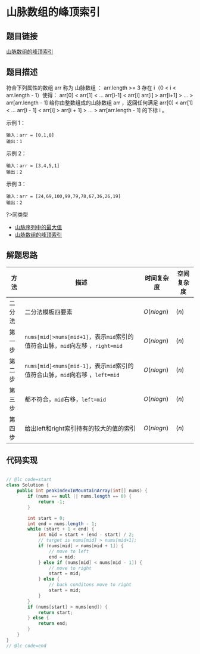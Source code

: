 
#   山脉数组的峰顶索引

## 题目链接

[ 山脉数组的峰顶索引](https://leetcode-cn.com/problems/peak-index-in-a-mountain-array/)

## 题目描述

符合下列属性的数组 arr 称为 山脉数组 ：
arr.length >= 3
存在 i（0 < i < arr.length - 1）使得：
arr[0] < arr[1] < ... arr[i-1] < arr[i]
arr[i] > arr[i+1] > ... > arr[arr.length - 1]
给你由整数组成的山脉数组 arr ，返回任何满足 arr[0] < arr[1] < ... arr[i - 1] < arr[i] > arr[i + 1] > ... > arr[arr.length - 1] 的下标 i 。
 

示例 1：
```shell
输入：arr = [0,1,0]
输出：1
```
示例 2：
```shell
输入：arr = [3,4,5,1]
输出：2
```
示例 3：
```shell
输入：arr = [24,69,100,99,79,78,67,36,26,19]
输出：2
```
?>同类型<br>
  - [山脉序列中的最大值](newnotes/leetcode/山脉序列的最大值.md)<br>
  - [山脉数组的峰顶索引](newnotes/leetcode/山脉数组的峰顶索引.md) <br>

## 解题思路
| 方法  |描述 |时间复杂度 |空间复杂度|
|---|---|---|---|
|  二分法 | 二分法模板四要素  | $O(nlogn)$|$(n)$|
|  第一步 | `nums[mid]>nums[mid+1]`，表示`mid`索引的值符合山脉，`mid`向左移 ，`right=mid ` | $O(nlogn)$|$(n)$|
|  第二步 | `nums[mid]<nums[mid-1]`，表示`mid`索引的值符合山脉，`mid`向右移 ，`left=mid` | $O(nlogn)$|$(n)$|
|  第三步 | 都不符合，`mid`右移，`left=mid ` | $O(nlogn)$|$(n)$|
|  第四步 | 给出left和right索引持有的较大的值的索引| $O(nlogn)$|$(n)$|

## 代码实现

```java

// @lc code=start
class Solution {
    public int peakIndexInMountainArray(int[] nums) {
        if (nums == null || nums.length == 0) {
            return -1;
        }

        int start = 0;
        int end = nums.length - 1;
        while (start + 1 < end) {
            int mid = start + (end - start) / 2;
            // target is nums[mid] > nums[mid+1];
            if (nums[mid] > nums[mid + 1]) {
                // move to left
                end = mid;
            } else if (nums[mid] < nums[mid - 1]) {
                // move to right
                start = mid;
            } else {
                // back conditons move to right
                start = mid;
            }
        }
        if (nums[start] > nums[end]) {
            return start;
        } else {
            return end;
        }
    }
}
// @lc code=end

```